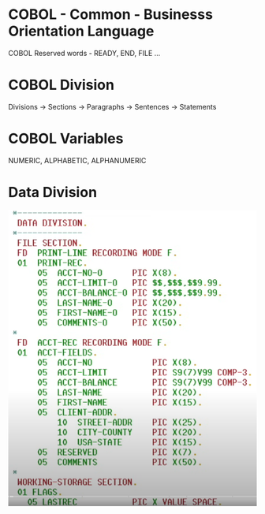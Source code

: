 # COBOL - Common - Businesss Orientation Language
COBOL Reserved words - READY, END, FILE ...
# COBOL Division
Divisions -> Sections -> Paragraphs -> Sentences -> Statements
# COBOL Variables
NUMERIC, ALPHABETIC, ALPHANUMERIC
# Data Division
![Data Division](image.png)